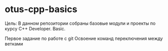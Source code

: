 # otus-cpp-basics

Цель: В данном репозитории собраны базовые модули и проекты по курсу С++ Developer. Basic.

Первое задание по работе с git
Освоение команд переключения между ветками